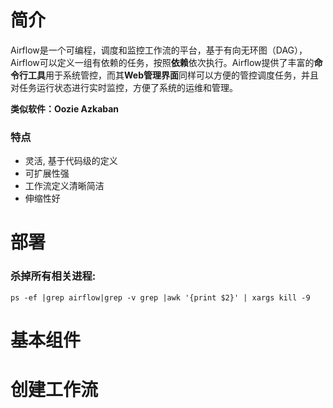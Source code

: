 # 简介

​		Airflow是一个可编程，调度和监控工作流的平台，基于有向无环图（DAG），Airflow可以定义一组有依赖的任务，按照**依赖**依次执行。Airflow提供了丰富的**命令行工具**用于系统管控，而其**Web管理界面**同样可以方便的管控调度任务，并且对任务运行状态进行实时监控，方便了系统的运维和管理。

**类似软件：Oozie	Azkaban**



### 特点

- 灵活, 基于代码级的定义
- 可扩展性强
- 工作流定义清晰简洁
- 伸缩性好

# 部署

### **杀掉所有相关进程:**

`ps -ef |grep airflow|grep -v grep |awk '{print $2}' | xargs kill -9`

# 基本组件



# 创建工作流

